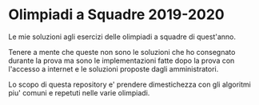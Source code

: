 # Olimpiadi a Squadre 2019-2020

Le mie soluzioni agli esercizi delle olimpiadi a squadre di quest'anno.

Tenere a mente che queste non sono le soluzioni che ho consegnato durante la prova ma sono le implementazioni fatte dopo la prova con l'accesso a internet e le soluzioni proposte dagli amministratori.

Lo scopo di questa repository e' prendere dimestichezza con gli algoritmi piu' comuni e repetuti nelle varie olimpiadi.
